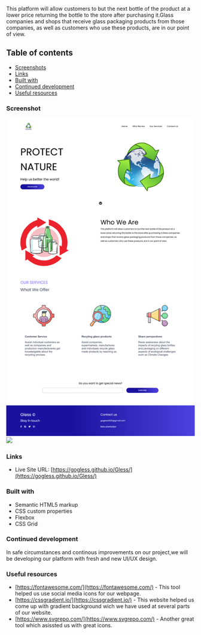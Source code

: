 This platform will allow customers to but the next bottle of the product at a lower price returning the bottle to the store after purchasing it.Glass companies and shops that receive glass packaging products from those companies, as well as customers who use these products, are in our point of view. 

## Table of contents
- [Screenshots](#screenshots)
- [Links](#links)
- [Built with](#built-with)
- [Continued development](#continued-development)
- [Useful resources](#useful-resources)


### Screenshot

![](./screenshot-desktop.png)
![](./screenshot-mobile.png)

### Links
- Live Site URL: [https://gogless.github.io/Gless/](https://gogless.github.io/Gless/)

### Built with

- Semantic HTML5 markup
- CSS custom properties
- Flexbox
- CSS Grid

### Continued development

In safe circumstances and continous improvements on our project,we will be developing our platform with fresh and new UI/UX design.

### Useful resources

- [https://fontawesome.com/](https://fontawesome.com/) - This tool helped us use social media icons for our webpage.
- [https://cssgradient.io/](https://cssgradient.io/) - This website helped us come up with gradient background wich we have used at several parts of our website.
- [https://www.svgrepo.com/](https://www.svgrepo.com/) - Another great tool which asissted us with great icons.

